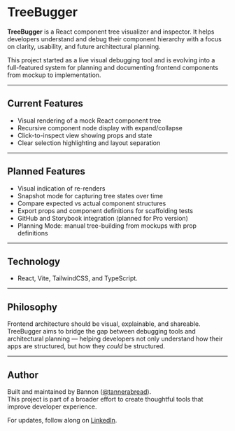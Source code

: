 # TreeBugger

**TreeBugger** is a React component tree visualizer and inspector. It helps developers understand and debug their component hierarchy with a focus on clarity, usability, and future architectural planning.

This project started as a live visual debugging tool and is evolving into a full-featured system for planning and documenting frontend components from mockup to implementation.

---

## Current Features

- Visual rendering of a mock React component tree
- Recursive component node display with expand/collapse
- Click-to-inspect view showing props and state
- Clear selection highlighting and layout separation

---

## Planned Features

- Visual indication of re-renders
- Snapshot mode for capturing tree states over time
- Compare expected vs actual component structures
- Export props and component definitions for scaffolding tests
- GitHub and Storybook integration (planned for Pro version)
- Planning Mode: manual tree-building from mockups with prop definitions

---

## Technology

- React, Vite, TailwindCSS, and TypeScript.

---

## Philosophy

Frontend architecture should be visual, explainable, and shareable.  
TreeBugger aims to bridge the gap between debugging tools and architectural planning — helping developers not only understand how their apps are structured, but how they *could* be structured.

---

## Author

Built and maintained by Bannon ([@tannerabread](https://github.com/tannerabread)).  
This project is part of a broader effort to create thoughtful tools that improve developer experience.

For updates, follow along on [LinkedIn](https://linkedin.com/in/bannon-tanner).
